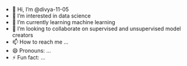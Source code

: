 - 👋 Hi, I’m @divya-11-05
- 👀 I’m interested in data science
- 🌱 I’m currently learning machine learning
- 💞️ I’m looking to collaborate on supervised and unsupervised model creators
- 📫 How to reach me ...
- 😄 Pronouns: ...
- ⚡ Fun fact: ...

<!---
divya-11-05/divya-11-05 is a ✨ special ✨ repository because its `README.md` (this file) appears on your GitHub profile.
You can click the Preview link to take a look at your changes.
--->
